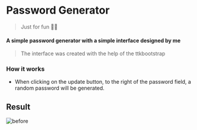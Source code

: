 <h1>Password Generator</h1>

> Just for fun 🧑‍🎓

#### A simple password generator with a simple interface designed by me

> The interface was created with the help of the ttkbootstrap 

### How it works
+ When clicking on the update button, to the right of the password field, a random password will be generated.


## Result
![before](https://user-images.githubusercontent.com/72349836/220160506-69386c50-841a-487c-8891-a8f9c26710ff.png)
